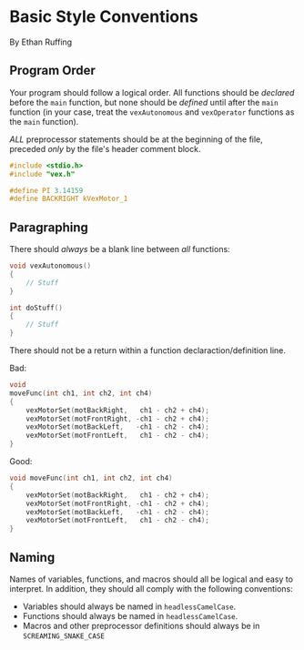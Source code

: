 Basic Style Conventions
=======================
By Ethan Ruffing


Program Order
-------------
Your program should follow a logical order. All functions should be *declared*
before the `main` function, but none should be *defined* until after the `main`
function (in your case, treat the `vexAutonomous` and `vexOperator` functions as
the `main` function).

*ALL* preprocessor statements should be at the beginning of the file, preceded
*only* by the file's header comment block.

```c
#include <stdio.h>
#include "vex.h"

#define PI 3.14159
#define BACKRIGHT kVexMotor_1
```


Paragraphing
------------
There should *always* be a blank line between *all* functions:

```c
void vexAutonomous()
{
	// Stuff
}

int doStuff()
{
	// Stuff
}
```

There should not be a return within a function declaraction/definition line.

Bad:
```c
void
moveFunc(int ch1, int ch2, int ch4)
{
	vexMotorSet(motBackRight,   ch1 - ch2 + ch4);
	vexMotorSet(motFrontRight, -ch1 - ch2 + ch4);
	vexMotorSet(motBackLeft,   -ch1 - ch2 - ch4);
	vexMotorSet(motFrontLeft,   ch1 - ch2 - ch4);
}

```

Good:
```c
void moveFunc(int ch1, int ch2, int ch4)
{
	vexMotorSet(motBackRight,   ch1 - ch2 + ch4);
	vexMotorSet(motFrontRight, -ch1 - ch2 + ch4);
	vexMotorSet(motBackLeft,   -ch1 - ch2 - ch4);
	vexMotorSet(motFrontLeft,   ch1 - ch2 - ch4);
}

```

Naming
------
Names of variables, functions, and macros should all be logical and easy to
interpret. In addition, they should all comply with the following conventions:

* Variables should always be named in `headlessCamelCase`.
* Functions should always be named in `headlessCamelCase`.
* Macros and other preprocessor definitions should always be in
  `SCREAMING_SNAKE_CASE`
